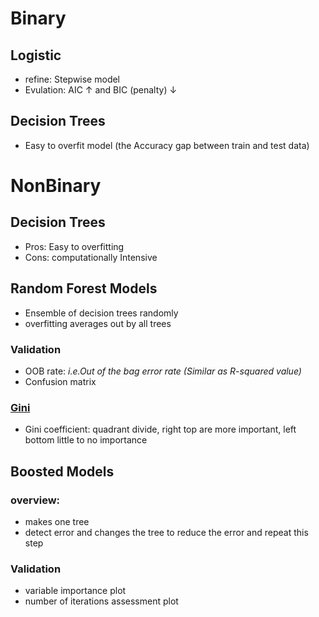 

# Binary
## Logistic 
- refine: Stepwise model 
- Evulation: AIC &#8593; and BIC (penalty) &#8595; 
## Decision Trees
- Easy to overfit model (the Accuracy gap between train and test data)


# NonBinary

## Decision Trees 
- Pros: Easy to overfitting 
- Cons: computationally Intensive
## Random Forest Models
- Ensemble of decision trees randomly
- overfitting averages out by all trees
### Validation 
- OOB rate: *i.e.Out of the bag error rate (Similar as R-squared value)*
- Confusion matrix 
### [Gini](https://dinsdalelab.sdsu.edu/metag.stats/code/randomforest.html)
- Gini coefficient: quadrant divide, right top are more important, left bottom little to no importance 

## Boosted Models 
### overview:
- makes one tree 
- detect error and changes the tree to reduce the error and repeat this step 
### Validation 
- variable importance plot 
- number of iterations assessment plot